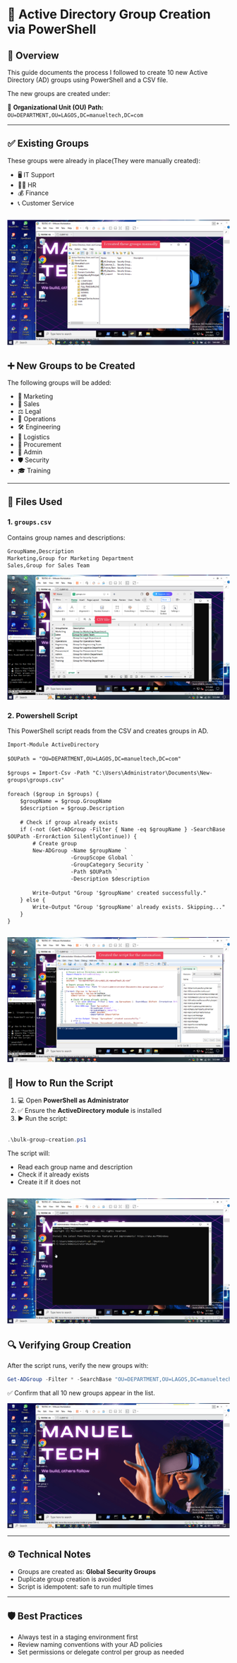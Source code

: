 # 📁 Active Directory Group Creation via PowerShell

## 📝 Overview

This guide documents the process I followed to create 10 new Active Directory (AD) groups using PowerShell and a CSV file.

The new groups are created under:

📂 **Organizational Unit (OU) Path:**  
`OU=DEPARTMENT,OU=LAGOS,DC=manueltech,DC=com`

---

## ✅ Existing Groups

These groups were already in place(They were manually created):

- 🖥️ IT Support  
- 🧑‍💼 HR  
- 💰 Finance  
- 📞 Customer Service

![manual groups](images/06-manual-group.png)
---

## ➕ New Groups to be Created

The following groups will be added:

- 📢 Marketing  
- 💼 Sales  
- ⚖️  Legal  
- 🔧 Operations  
- 🛠️ Engineering  
- 🚚 Logistics  
- 🛒 Procurement  
- 🏢 Admin  
- 🛡️ Security  
- 🎓 Training  

---

## 📄 Files Used

### 1. `groups.csv`

Contains group names and descriptions:

```csv
GroupName,Description
Marketing,Group for Marketing Department
Sales,Group for Sales Team
```
![CSV file](images/02-CSV-file.png)

### 2. Powershell Script

This PowerShell script reads from the CSV and creates groups in AD.

````
Import-Module ActiveDirectory

$OUPath = "OU=DEPARTMENT,OU=LAGOS,DC=manueltech,DC=com"

$groups = Import-Csv -Path "C:\Users\Administrator\Documents\New-groups\groups.csv"

foreach ($group in $groups) {
    $groupName = $group.GroupName
    $description = $group.Description

    # Check if group already exists
    if (-not (Get-ADGroup -Filter { Name -eq $groupName } -SearchBase $OUPath -ErrorAction SilentlyContinue)) {
        # Create group
        New-ADGroup -Name $groupName `
                    -GroupScope Global `
                    -GroupCategory Security `
                    -Path $OUPath `
                    -Description $description

        Write-Output "Group '$groupName' created successfully."
    } else {
        Write-Output "Group '$groupName' already exists. Skipping..."
    }
}

````

![create script](images/01-create-script.png)
---

## 🧪 How to Run the Script

1. 💻 Open **PowerShell as Administrator**
2. ✅ Ensure the **ActiveDirectory module** is installed
3. ▶️ Run the script:

```powershell

.\bulk-group-creation.ps1

```

The script will:

* Read each group name and description
* Check if it already exists
* Create it if it does not

![result](images/03-run-script.gif
)
---

## 🔍 Verifying Group Creation

After the script runs, verify the new groups with:

```powershell
Get-ADGroup -Filter * -SearchBase "OU=DEPARTMENT,OU=LAGOS,DC=manueltech,DC=com" | Select Name
```

✅ Confirm that all 10 new groups appear in the list.

![confirmation](images/04-confirm.gif)

---

## ⚙️ Technical Notes

* Groups are created as: **Global Security Groups**
* Duplicate group creation is avoided
* Script is idempotent: safe to run multiple times

---

## 🛡️ Best Practices

* Always test in a staging environment first
* Review naming conventions with your AD policies
* Set permissions or delegate control per group as needed

